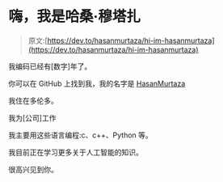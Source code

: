 # 嗨，我是哈桑·穆塔扎

> 原文:[https://dev.to/hasanmurtaza/hi-im-hasanmurtaza](https://dev.to/hasanmurtaza/hi-im-hasanmurtaza)

我编码已经有[数字]年了。

你可以在 GitHub 上找到我，我的名字是 [HasanMurtaza](https://github.com/HasanMurtaza)

我住在多伦多。

我为[公司]工作

我主要用这些语言编程:c、c++、Python 等。

我目前正在学习更多关于人工智能的知识。

很高兴见到你。